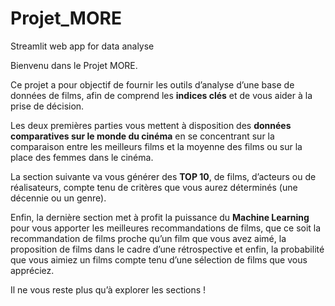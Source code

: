 # Projet_MORE
Streamlit web app for data analyse


Bienvenu dans le Projet MORE.

Ce projet a pour objectif de fournir les outils d’analyse d’une base de données de films, 
afin de comprend les **indices clés** et de vous aider à la prise de décision. 

Les deux premières parties vous mettent à disposition des **données comparatives sur le monde du cinéma** 
en se concentrant sur la comparaison entre les meilleurs films et la moyenne des films 
ou sur la place des femmes dans le cinéma. 

La section suivante va vous générer des **TOP 10**, de films, d’acteurs ou de réalisateurs, 
compte tenu de critères que vous aurez déterminés (une décennie ou un genre). 

Enfin, la dernière section met à profit la puissance du **Machine Learning** 
pour vous apporter les meilleures recommandations de films, 
que ce soit la recommandation de films proche qu’un film que vous avez aimé, 
la proposition de films dans le cadre d’une rétrospective et enfin, 
la probabilité que vous aimiez un films compte tenu d’une sélection de films que vous appréciez.

Il ne vous reste plus qu’à explorer les sections !
